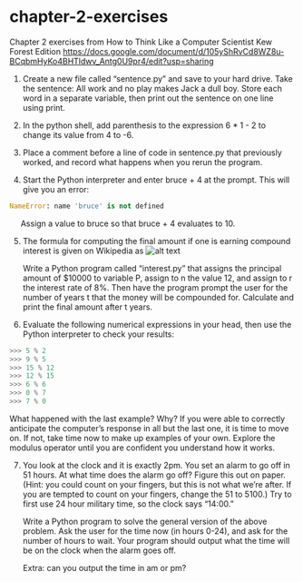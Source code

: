 # chapter-2-exercises
Chapter 2 exercises from How to Think Like a Computer Scientist Kew Forest Edition
https://docs.google.com/document/d/105yShRvCd8WZ8u-BCqbmHyKo4BHTldwv_Antg0U9pr4/edit?usp=sharing

1. Create a new file called “sentence.py” and save to your hard drive. Take the sentence: All work and no play makes Jack a dull boy. Store each word in a separate variable, then print out the sentence on one line using print. 

2. In the python shell, add parenthesis to the expression 6 * 1 - 2 to change its value from 4 to -6.

3. Place a comment before a line of code in sentence.py that previously worked, and record what happens when you rerun the program.

4. Start the Python interpreter and enter bruce + 4 at the prompt. This will give you an error:
```python
NameError: name 'bruce' is not defined
```

&nbsp;&nbsp;&nbsp;&nbsp;&nbsp;Assign a value to bruce so that bruce + 4 evaluates to 10.

5. The formula for computing the final amount if one is earning compound interest is given on Wikipedia as
![alt text](http://openbookproject.net/thinkcs/python/english3e/_images/compoundInterest.png)

    Write a Python program called “interest.py” that assigns the principal amount of $10000 to variable P, assign to n the value 12, and assign to r the interest rate of 8%. Then have the program prompt the user for the number of years t that the money will be compounded for. Calculate and print the final amount after t years.
     
6. Evaluate the following numerical expressions in your head, then use the Python interpreter to check your results:
```python
>>> 5 % 2
>>> 9 % 5
>>> 15 % 12
>>> 12 % 15
>>> 6 % 6
>>> 0 % 7
>>> 7 % 0
```
 What happened with the last example? Why? If you were able to correctly anticipate the computer’s response in all but the last one, it is time to move on. If not, take time now to make up examples of your own. Explore the modulus operator until you are confident you understand how it works.
   
7. You look at the clock and it is exactly 2pm. You set an alarm to go off in 51 hours. At what time does the alarm go off? Figure this out on paper. (Hint: you could count on your fingers, but this is not what we’re after. If you are tempted to count on your fingers, change the 51 to 5100.) Try to first use 24 hour military time, so the clock says “14:00.”

   Write a Python program to solve the general version of the above problem. Ask the user for the time now (in hours 0-24), and ask for the number of hours to wait. Your program should output what the time will be on the clock when the alarm goes off.

   Extra: can you output the time in am or pm?
